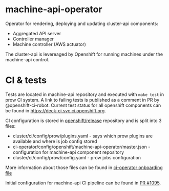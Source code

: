# machine-api-operator
Operator for rendering, deploying and updating cluster-api components:
- Aggregated API server
- Controller manager
- Machine controller (AWS actuator)

The cluster-api is levereaged by Openshift for running machines under the machine-api control.

# CI & tests

Tests are located in machine-api repository and executed with `make test` in prow CI system. A link to failing tests is published as a comment in PR by @openshift-ci-robot. Current test status for all openshift components can be found in https://deck-ci.svc.ci.openshift.org.

CI configuration is stored in [openshift/release](https://github.com/openshift/release) repository and is split into 3 files:
  - cluster/ci/config/prow/plugins.yaml - says which prow plugins are available and where is job config stored
  - ci-operator/config/openshift/machine-api-operator/master.json - configuration for machine-api component repository
  - cluster/ci/config/prow/config.yaml - prow jobs configuration

More information about those files can be found in [ci-operator onboarding file](https://github.com/openshift/ci-operator/blob/master/ONBOARD.md)  

Initial configuration for machine-api CI pipeline can be found in [PR #1095](https://github.com/openshift/release/pull/1095).
